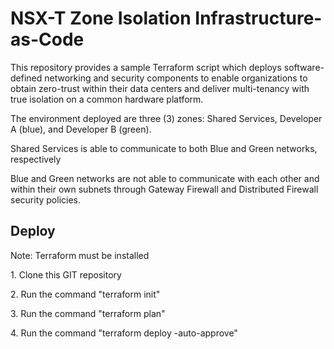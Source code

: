 <h1> NSX-T Zone Isolation Infrastructure-as-Code </h1>
<p> This repository provides a sample Terraform script which deploys software-defined networking and security components to enable organizations to obtain zero-trust within their data centers and deliver multi-tenancy with true isolation on a common hardware platform.</p>
<p> The environment deployed are three (3) zones: Shared Services, Developer A (blue), and Developer B (green).</p>
<p> Shared Services is able to communicate to both Blue and Green networks, respectively</p>
<p> Blue and Green networks are not able to communicate with each other and within their own subnets through Gateway Firewall and Distributed Firewall security policies.</p>
<h2> Deploy </h2>
<p> Note:  Terraform must be installed</p>
<p> 1. Clone this GIT repository </p>
<p> 2. Run the command "terraform init" </p>
<p> 3. Run the command "terraform plan" </p>
<p> 4. Run the command "terraform deploy -auto-approve" </p>

